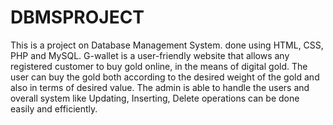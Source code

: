 # DBMSPROJECT
This is a project on Database Management System. done using HTML, CSS, PHP and MySQL. G-wallet is a user-friendly website that allows any registered customer to buy gold online, in the means of digital gold. The user can buy the gold both according to the desired weight of the gold and also in terms of desired value. The admin is able to handle the users and overall system like Updating, Inserting, Delete operations can be done easily and efficiently.
